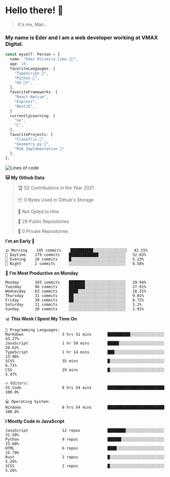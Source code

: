 # Hello there! 👋

> It's me, Mari..

### My name is Eder and I am a web developer working at **VMAX Digital**.

```TypeScript
const myself: Person = {
  name: "Eder Oliveira Lima 👨‍💻",
  age: 19,
  favoriteLangauges: [
    "TypeScript 📘",
    "Python 🐍",
    "Go 🚶‍♂️",
  ],
  favoriteFrameworks: [
    "React Native",
    "Express",
    "NextJS",
  ]
  currentlyLearning: [
    "Go",
    "C",
  ],
  favoriteProjects: [
    "Cloneflix 🎥",
    "Geometry.py 📐",
    "RSA Implementation 🔐"
  ],
};


```

<!--START_SECTION:waka-->
![Lines of code](https://img.shields.io/badge/From%20Hello%20World%20I%27ve%20Written-196737%20lines%20of%20code-blue)

**🐱 My Github Data** 

> 🏆 52 Contributions in the Year 2021
 > 
> 📦 0 Bytes Used in Github's Storage 
 > 
> 🚫 Not Opted to Hire
 > 
> 📜 29 Public Repositories 
 > 
> 🔑 0 Private Repositories  
 > 
**I'm an Early 🐤** 

```text
🌞 Morning    145 commits    ██████████░░░░░░░░░░░░░░░   42.15% 
🌆 Daytime    179 commits    █████████████░░░░░░░░░░░░   52.03% 
🌃 Evening    18 commits     █░░░░░░░░░░░░░░░░░░░░░░░░   5.23% 
🌙 Night      2 commits      ░░░░░░░░░░░░░░░░░░░░░░░░░   0.58%

```
📅 **I'm Most Productive on Monday** 

```text
Monday       103 commits    ███████░░░░░░░░░░░░░░░░░░   29.94% 
Tuesday      96 commits     ███████░░░░░░░░░░░░░░░░░░   27.91% 
Wednesday    63 commits     ████░░░░░░░░░░░░░░░░░░░░░   18.31% 
Thursday     31 commits     ██░░░░░░░░░░░░░░░░░░░░░░░   9.01% 
Friday       30 commits     ██░░░░░░░░░░░░░░░░░░░░░░░   8.72% 
Saturday     11 commits     ░░░░░░░░░░░░░░░░░░░░░░░░░   3.2% 
Sunday       10 commits     ░░░░░░░░░░░░░░░░░░░░░░░░░   2.91%

```


📊 **This Week I Spent My Time On** 

```text
💬 Programming Languages: 
Markdown                 3 hrs 51 mins       ██████████░░░░░░░░░░░░░░░   43.27% 
JavaScript               1 hr 50 mins        █████░░░░░░░░░░░░░░░░░░░░   20.62% 
TypeScript               1 hr 14 mins        ███░░░░░░░░░░░░░░░░░░░░░░   13.96% 
SCSS                     35 mins             █░░░░░░░░░░░░░░░░░░░░░░░░   6.71% 
CSS                      29 mins             █░░░░░░░░░░░░░░░░░░░░░░░░   5.47%

🔥 Editors: 
VS Code                  8 hrs 54 mins       █████████████████████████   100.0%

💻 Operating System: 
Windows                  8 hrs 54 mins       █████████████████████████   100.0%

```

**I Mostly Code in JavaScript** 

```text
JavaScript               12 repos            ████████░░░░░░░░░░░░░░░░░   31.58% 
Python                   9 repos             ██████░░░░░░░░░░░░░░░░░░░   23.68% 
HTML                     6 repos             ████░░░░░░░░░░░░░░░░░░░░░   15.79% 
Rust                     2 repos             █░░░░░░░░░░░░░░░░░░░░░░░░   5.26% 
SCSS                     2 repos             █░░░░░░░░░░░░░░░░░░░░░░░░   5.26%

```



<!--END_SECTION:waka-->
